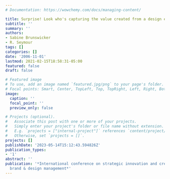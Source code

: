 ```yaml
---
# Documentation: https://wowchemy.com/docs/managing-content/

title: Surprise! Look who's capturing the value created from a design excellence award
subtitle: ''
summary: ''
authors:
- Sabine Brunswicker
- R. Seymour
tags: []
categories: []
date: '2006-11-01'
lastmod: 2021-02-15T18:58:31-05:00
featured: false
draft: false

# Featured image
# To use, add an image named `featured.jpg/png` to your page's folder.
# Focal points: Smart, Center, TopLeft, Top, TopRight, Left, Right, BottomLeft, Bottom, BottomRight.
image:
  caption: ''
  focal_point: ''
  preview_only: false

# Projects (optional).
#   Associate this post with one or more of your projects.
#   Simply enter your project's folder or file name without extension.
#   E.g. `projects = ["internal-project"]` references `content/project/deep-learning/index.md`.
#   Otherwise, set `projects = []`.
projects: []
publishDate: '2023-05-14T15:12:43.594826Z'
publication_types:
- '1'
abstract: ''
publication: '*International conference on strategic innovation and creativity in
  brand & design management*'
---
```

